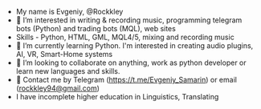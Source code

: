 - My name is Evgeniy, @Rockkley
- 👀 I’m interested in writing  & recording music, programming telegram bots (Python) and trading bots (MQL), web sites 
- Skills - Python, HTML, GML, MQL4/5, mixing and recording music
- 🌱 I’m currently learning Python. I'm interested in creating audio plugins, AI, VR, Smart-Home systems
- 💞️ I’m looking to collaborate on anything, work as python developer or learn new languages and skills. 
- 👋 Contact me by Telegram (https://t.me/Evgeniy_Samarin) or email (rockkley94@gmail.com)
- I have incomplete higher education in Linguistics, Translating 
